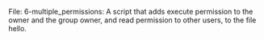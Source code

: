 File: 6-multiple_permissions: A script that adds execute permission to the owner and the group owner, and read permission to other users, to the file hello.
